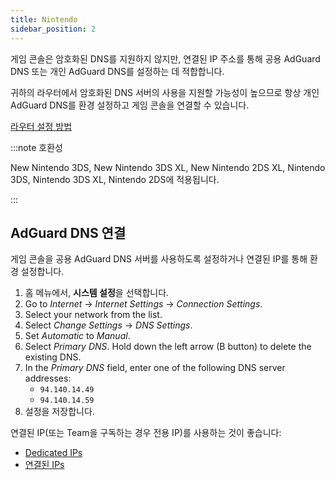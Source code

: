 ```yaml
---
title: Nintendo
sidebar_position: 2
---
```


게임 콘솔은 암호화된 DNS를 지원하지 않지만, 연결된 IP 주소를 통해 공용 AdGuard DNS 또는 개인 AdGuard DNS를 설정하는 데 적합합니다.

귀하의 라우터에서 암호화된 DNS 서버의 사용을 지원할 가능성이 높으므로 항상 개인 AdGuard DNS를 환경 설정하고 게임 콘솔을 연결할 수 있습니다.

[라우터 설정 방법](/private-dns/connect-devices/routers/routers.md)

:::note 호환성

New Nintendo 3DS, New Nintendo 3DS XL, New Nintendo 2DS XL, Nintendo 3DS, Nintendo 3DS XL, Nintendo 2DS에 적용됩니다.

:::

## AdGuard DNS 연결

게임 콘솔을 공용 AdGuard DNS 서버를 사용하도록 설정하거나 연결된 IP를 통해 환경 설정합니다.

1. 홈 메뉴에서, **시스템 설정**을 선택합니다.
2. Go to _Internet_ → _Internet Settings_ → _Connection Settings_.
3. Select your network from the list.
4. Select _Change Settings_ → _DNS Settings_.
5. Set _Automatic_ to _Manual_.
6. Select _Primary DNS_. Hold down the left arrow (B button) to delete the existing DNS.
7. In the _Primary DNS_ field, enter one of the following DNS server addresses:
   - `94.140.14.49`
   - `94.140.14.59`
8. 설정을 저장합니다.

연결된 IP(또는 Team을 구독하는 경우 전용 IP)를 사용하는 것이 좋습니다:

- [Dedicated IPs](/private-dns/connect-devices/other-options/dedicated-ip.md)
- [연결된 IPs](/private-dns/connect-devices/other-options/linked-ip.md)
